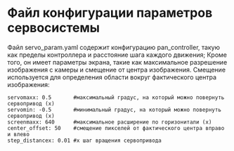 # Файл конфигурации параметров сервосистемы

Файл servo\_param.yaml содержит конфигурацию pan\_controller, такую ​​как пределы контроллера и расстояние шага каждого движения; Кроме того, он имеет параметры экрана, такие как максимальное разрешение изображения с камеры и смещение от центра изображения. Смещение используется для определения области вокруг фактического центра изображения:

```text
servomaxx: 0.5       #максимальный градус, на который можно повернуть сервопривод (х) 
servomin: -0.5       #минимальный градус, на который можно повернуть сервопривод (х)
screenmaxx: 640      #максимальное расширение по горизонитали (х) 
center_offset: 50    #смещение пикселей от фактического центра вправо и влево
step_distancex: 0.01 #x шаг вращения сервопривода
```

